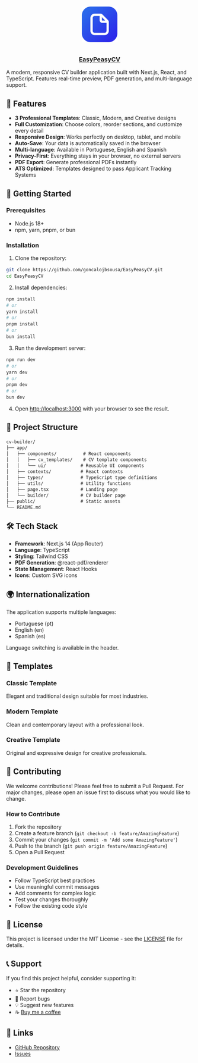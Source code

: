 <p align="center">
  <a href="https://github.com/goncalojbsousa/EasyPeasyCV">
    <img src="public/logo.webp" height="96" alt="EasyPeasyCV logo" style="margin-bottom: 10px;" />
    <h3 align="center">EasyPeasyCV</h3>
  </a>
</p>

A modern, responsive CV builder application built with Next.js, React, and TypeScript. Features real-time preview, PDF generation, and multi-language support.

## 🌟 Features

- **3 Professional Templates**: Classic, Modern, and Creative designs
- **Full Customization**: Choose colors, reorder sections, and customize every detail
- **Responsive Design**: Works perfectly on desktop, tablet, and mobile
- **Auto-Save**: Your data is automatically saved in the browser
- **Multi-language**: Available in Portuguese, English and Spanish
- **Privacy-First**: Everything stays in your browser, no external servers
- **PDF Export**: Generate professional PDFs instantly
- **ATS Optimized**: Templates designed to pass Applicant Tracking Systems

## 🚀 Getting Started

### Prerequisites

- Node.js 18+ 
- npm, yarn, pnpm, or bun

### Installation

1. Clone the repository:
```bash
git clone https://github.com/goncalojbsousa/EasyPeasyCV.git
cd EasyPeasyCV
```

2. Install dependencies:
```bash
npm install
# or
yarn install
# or
pnpm install
# or
bun install
```

3. Run the development server:
```bash
npm run dev
# or
yarn dev
# or
pnpm dev
# or
bun dev
```

4. Open [http://localhost:3000](http://localhost:3000) with your browser to see the result.

## 📁 Project Structure

```
cv-builder/
├── app/
│   ├── components/          # React components
│   │   ├── cv_templates/    # CV template components
│   │   └── ui/             # Reusable UI components
│   ├── contexts/           # React contexts
│   ├── types/              # TypeScript type definitions
│   ├── utils/              # Utility functions
│   ├── page.tsx            # Landing page
│   └── builder/            # CV builder page
├── public/                 # Static assets
└── README.md
```

## 🛠️ Tech Stack

- **Framework**: Next.js 14 (App Router)
- **Language**: TypeScript
- **Styling**: Tailwind CSS
- **PDF Generation**: @react-pdf/renderer
- **State Management**: React Hooks
- **Icons**: Custom SVG icons

## 🌍 Internationalization

The application supports multiple languages:
- Portuguese (pt)
- English (en)
- Spanish (es)

Language switching is available in the header.

## 🎨 Templates

### Classic Template
Elegant and traditional design suitable for most industries.

### Modern Template
Clean and contemporary layout with a professional look.

### Creative Template
Original and expressive design for creative professionals.

## 🤝 Contributing

We welcome contributions! Please feel free to submit a Pull Request. For major changes, please open an issue first to discuss what you would like to change.

### How to Contribute

1. Fork the repository
2. Create a feature branch (`git checkout -b feature/AmazingFeature`)
3. Commit your changes (`git commit -m 'Add some AmazingFeature'`)
4. Push to the branch (`git push origin feature/AmazingFeature`)
5. Open a Pull Request

### Development Guidelines

- Follow TypeScript best practices
- Use meaningful commit messages
- Add comments for complex logic
- Test your changes thoroughly
- Follow the existing code style

## 📝 License

This project is licensed under the MIT License - see the [LICENSE](LICENSE) file for details.

## 📞 Support

If you find this project helpful, consider supporting it:

- ⭐ Star the repository
- 🐛 Report bugs
- 💡 Suggest new features
- ☕ [Buy me a coffee](https://ko-fi.com/easypeasycv)

## 🔗 Links

- [GitHub Repository](https://github.com/goncalojbsousa/EasyPeasyCV)
- [Issues](https://github.com/goncalojbsousa/EasyPeasyCV/issues)
